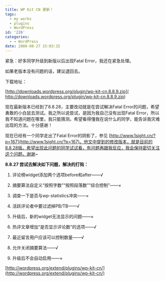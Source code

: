 ```yaml
---
title: WP Kit CN 更新！
tags:
  - my works
  - plugins
  - WordPress
id: '226'
categories:
  - - WordPress
date: 2008-08-27 15:03:15
---
```


紧急：好多同学升级到新版以后出现Fatal Error，我还在紧急处理。

如果老版本没有问题的话，建议退回去。

下载地址：

[http://downloads.wordpress.org/plugin/wp-kit-cn.8.8.9.zip]( http://downloads.wordpress.org/plugin/wp-kit-cn.8.8.9.zip)

现在最新版本已经到了8.8.28，主要改动就是在尝试解决Fatal Error的问题，希望勇敢的小白鼠去测试。我之所以说尝试，是因为我自己没有出现Fatal Error，所以我不知道问题在哪里，我只能猜测。希望看得懂我在说什么的同学，能告诉我灾难出现的方法。十分感谢！

现在已经有一个同学走出了Fatal Error的阴影了，参见 [http://www.1sight.cn/?p=167](http://www.1sight.cn/?p=167)。他文中提到的修改版本，就是目前的8.8.28版。希望出现此问题的同学试试看，有问题再跟我反应，我会保持密切关注这个问题。谢谢~

**8.8.27 尝试去解决如下问题，解决的打钩：**

1. 评论榜widget添加两个选项before和after——√

2. 摘要算法自定义“按照字数”“按照段落数”“综合控制”——×

3. 调查一下是否与wp-statistics冲突——×

4. 活跃评论者中要过滤掉PB/TB——√

5. 升级后，新的widget无法显示的问题——×

6. 热评文章增加“是否显示评论数”的选项——√

7. 最近留言用户应该可以控制数量——√

8. 允许关闭摘要算法——√

9. 升级后不会自动启用——×

[http://wordpress.org/extend/plugins/wp-kit-cn/](http://wordpress.org/extend/plugins/wp-kit-cn/)